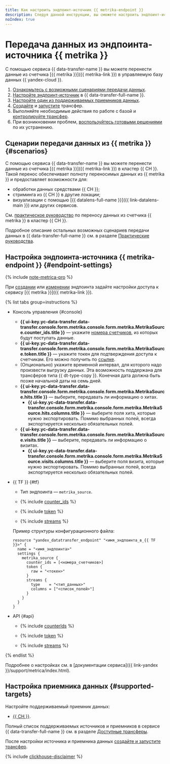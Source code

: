 ```yaml
---
title: Как настроить эндпоинт-источник {{ metrika-endpoint }}
description: Следуя данной инструкции, вы сможете настроить эндпоинт-источник {{ metrika-endpoint }}.
noIndex: true
---
```


# Передача данных из эндпоинта-источника {{ metrika }}


С помощью сервиса {{ data-transfer-name }} вы можете перенести данные из счетчика [{{ metrika }}]({{ metrika-link }}) в управляемую базу данных {{ yandex-cloud }}.

1. [Ознакомьтесь с возможными сценариями передачи данных](#scenarios).
1. [Настройте эндпоинт-источник](#endpoint-settings) в {{ data-transfer-full-name }}.
1. [Настройте один из поддерживаемых приемников данных](#supported-targets).
1. [Cоздайте](../../transfer.md#create) и [запустите](../../transfer.md#activate) трансфер.
1. Выполняйте необходимые действия по работе с базой и [контролируйте трансфер](../../monitoring.md).
1. При возникновении проблем, [воспользуйтесь готовыми решениями](../../../troubleshooting/index.md) по их устранению.

## Сценарии передачи данных из {{ metrika }} {#scenarios}

С помощью сервиса {{ data-transfer-name }} вы можете перенести данные из счетчика [{{ metrika }}]({{ metrika-link }}) в кластер {{ CH }}. Такой перенос обеспечивает полноту переносимых данных из {{ metrika }} и предоставляет возможности для:

* обработки данных средствами {{ CH }};
* стриминга из {{ CH }} в другие локации;
* визуализации с помощью [{{ datalens-full-name }}]({{ link-datalens-main }}) или других сервисов.

См. [практическое руководство](../../../tutorials/metrika-to-clickhouse.md) по переносу данных из счетчика {{ metrika }} в кластер {{ CH }}.

Подробное описание остальных возможных сценариев передачи данных в {{ data-transfer-full-name }} см. в разделе [Практические руководства](../../../tutorials/index.md).

## Настройка эндпоинта-источника {{ metrika-endpoint }} {#endpoint-settings}

{% include [note-metrica-pro](../../../../_includes/data-transfer/note-metrica-pro.md) %}

При [создании](../index.md#create) или [изменении](../index.md#update) эндпоинта задайте настройки доступа к сервису [{{ metrika }}]({{ metrika-link }}).

{% list tabs group=instructions %}

- Консоль управления {#console}

    * **{{ ui-key.yc-data-transfer.data-transfer.console.form.metrika.console.form.metrika.MetrikaSource.counter_ids.title }}** — укажите [номера счетчиков](https://yandex.ru/support/metrica/general/tag-id.html), из которых будут поступать данные.
    * **{{ ui-key.yc-data-transfer.data-transfer.console.form.metrika.console.form.metrika.MetrikaSource.token.title }}** — укажите токен для подтверждения доступа к счетчикам. Его можно получить по [ссылке](https://oauth.yandex.ru/authorize?response_type=token&client_id=36b7fc9aa96c4fa09158bcacbbdc796a).
    * (Опционально) укажите временной интервал, для которого надо произвести выгрузку данных. Эта возможность поддержана для трансферов типа {{ dt-type-copy }}. Конечная дата должна быть позже начальной даты на семь дней.
    * **{{ ui-key.yc-data-transfer.data-transfer.console.form.metrika.console.form.metrika.MetrikaSource.hits.title }}** — выберите, передавать ли информацию о хитах.
        * **{{ ui-key.yc-data-transfer.data-transfer.console.form.metrika.console.form.metrika.MetrikaSource.hits.columns.title }}** — выберите поля хита, которые нужно экспортировать. Помимо выбранных полей, всегда экспортируется несколько обязательных полей.
    * **{{ ui-key.yc-data-transfer.data-transfer.console.form.metrika.console.form.metrika.MetrikaSource.visits.title }}** — выберите, передавать ли информацию о визитах.
        * **{{ ui-key.yc-data-transfer.data-transfer.console.form.metrika.console.form.metrika.MetrikaSource.visits.columns.title }}** — выберите поля визита, которые нужно экспортировать. Помимо выбранных полей, всегда экспортируется несколько обязательных полей.

- {{ TF }} {#tf}

    * Тип эндпоинта — `metrika_source`.

    * {% include [counter_ids](../../../../_includes/data-transfer/fields/metrika/terraform/counter-ids.md) %}

    * {% include [token](../../../../_includes/data-transfer/fields/metrika/token.md) %}

    * {% include [streams](../../../../_includes/data-transfer/fields/metrika/streams.md) %}

    Пример структуры конфигурационного файла:

    ```hcl
    resource "yandex_datatransfer_endpoint" "<имя_эндпоинта_в_{{ TF }}>" {
      name = "<имя_эндпоинта>"
      settings {
        metrika_source {
          counter_ids = [<номера_счетчиков>]
          token {
            raw = "<токен>"
          }
          streams {
            type    = "<тип_данных>"
            columns = ["<список_полей>"]
          }
        }
      }
    }
    ```

- API {#api}

    * {% include [counterIds](../../../../_includes/data-transfer/fields/metrika/api/counter-ids.md) %}

    * {% include [token](../../../../_includes/data-transfer/fields/metrika/token.md) %}

    * {% include [streams](../../../../_includes/data-transfer/fields/metrika/streams.md) %}

{% endlist %}

Подробнее о настройках см. в [документации сервиса]({{ link-yandex }}/support/metrica/index.html).

## Настройка приемника данных {#supported-targets}

Настройте поддерживаемый приемник данных:

* [{{ CH }}](../target/clickhouse.md).

Полный список поддерживаемых источников и приемников в сервисе {{ data-transfer-full-name }} см. в разделе [Доступные трансферы](../../../transfer-matrix.md).

После настройки источника и приемника данных [создайте и запустите трансфер](../../transfer.md#create).

{% include [clickhouse-disclaimer](../../../../_includes/clickhouse-disclaimer.md) %}